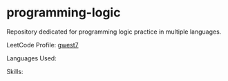 # programming-logic

Repository dedicated for programming logic practice in multiple languages.

LeetCode Profile: [gwest7](https://leetcode.com/u/gwest7/)

Languages Used:

Skills:
